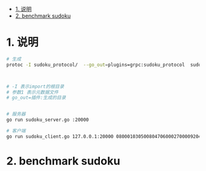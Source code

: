 <!-- TOC -->

- [1. 说明](#1-说明)
- [2. benchmark sudoku](#2-benchmark-sudoku)

<!-- /TOC -->


<a id="markdown-1-说明" name="1-说明"></a>
# 1. 说明


```bash
# 生成
protoc -I sudoku_protocol/  --go_out=plugins=grpc:sudoku_protocol  sudoku_protocol/sudoku_protocol.proto



# -I 表示import的根目录
# 参数1 表示元数据文件
# go_out=插件:生成的目录


# 服务器
go run sudoku_server.go :20000

# 客户端
go run sudoku_client.go 127.0.0.1:20000 080001030500804706000270000920400003103958402400002089000029000305106008040300010

```

<a id="markdown-2-benchmark-sudoku" name="2-benchmark-sudoku"></a>
# 2. benchmark sudoku


